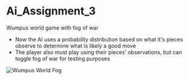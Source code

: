 # Ai_Assignment_3
Wumpus world game with fog of war
- Now the AI uses a probability distribution based on what it's pieces observe to determine what is likely a good move
- The player also must play using their pieces' observations, but can toggle fog of war for testing purposes

![Wumpus World Fog](https://user-images.githubusercontent.com/61594892/186543584-577458e0-f1dd-4f15-8b86-68bdd65db8ce.gif)
